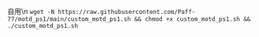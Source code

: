 自用\n
`wget -N https://raw.githubusercontent.com/Paff-77/motd_ps1/main/custom_motd_ps1.sh && chmod +x custom_motd_ps1.sh && ./custom_motd_ps1.sh`
